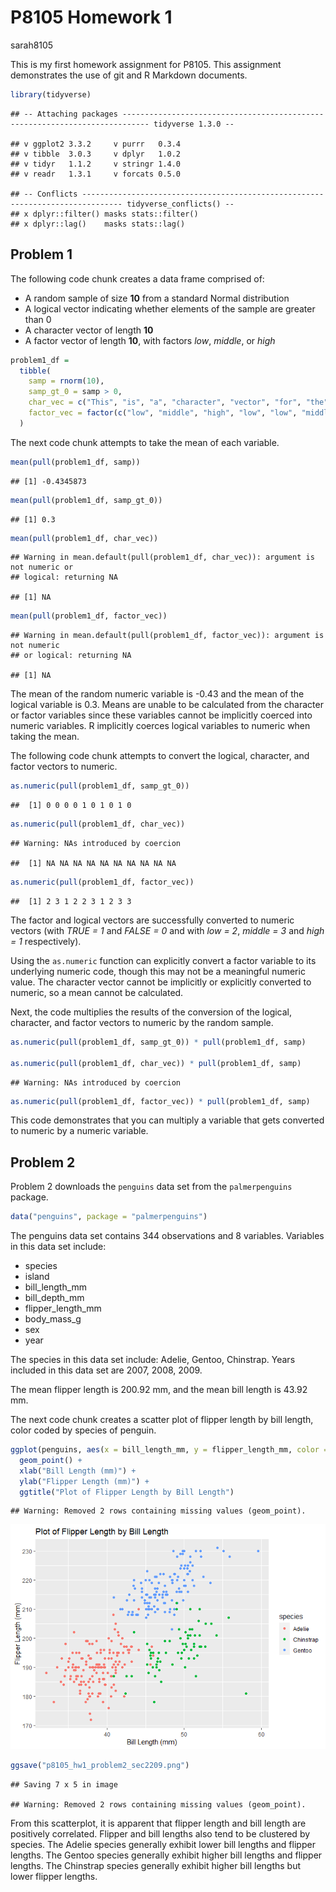 P8105 Homework 1
================
sarah8105

This is my first homework assignment for P8105. This assignment
demonstrates the use of git and R Markdown documents.

``` r
library(tidyverse)
```

    ## -- Attaching packages ---------------------------------------------------------------------------- tidyverse 1.3.0 --

    ## v ggplot2 3.3.2     v purrr   0.3.4
    ## v tibble  3.0.3     v dplyr   1.0.2
    ## v tidyr   1.1.2     v stringr 1.4.0
    ## v readr   1.3.1     v forcats 0.5.0

    ## -- Conflicts ------------------------------------------------------------------------------- tidyverse_conflicts() --
    ## x dplyr::filter() masks stats::filter()
    ## x dplyr::lag()    masks stats::lag()

## Problem 1

The following code chunk creates a data frame comprised of:

  - A random sample of size **10** from a standard Normal distribution
  - A logical vector indicating whether elements of the sample are
    greater than 0
  - A character vector of length **10**
  - A factor vector of length **10**, with factors *low*, *middle*, or
    *high*

<!-- end list -->

``` r
problem1_df = 
  tibble(
    samp = rnorm(10),
    samp_gt_0 = samp > 0,
    char_vec = c("This", "is", "a", "character", "vector", "for", "the", "first", "homework", "problem"),
    factor_vec = factor(c("low", "middle", "high", "low", "low", "middle", "high", "low", "middle", "middle"))
  )
```

The next code chunk attempts to take the mean of each variable.

``` r
mean(pull(problem1_df, samp))
```

    ## [1] -0.4345873

``` r
mean(pull(problem1_df, samp_gt_0))
```

    ## [1] 0.3

``` r
mean(pull(problem1_df, char_vec))
```

    ## Warning in mean.default(pull(problem1_df, char_vec)): argument is not numeric or
    ## logical: returning NA

    ## [1] NA

``` r
mean(pull(problem1_df, factor_vec))
```

    ## Warning in mean.default(pull(problem1_df, factor_vec)): argument is not numeric
    ## or logical: returning NA

    ## [1] NA

The mean of the random numeric variable is -0.43 and the mean of the
logical variable is 0.3. Means are unable to be calculated from the
character or factor variables since these variables cannot be implicitly
coerced into numeric variables. R implicitly coerces logical variables
to numeric when taking the mean.

The following code chunk attempts to convert the logical, character, and
factor vectors to numeric.

``` r
as.numeric(pull(problem1_df, samp_gt_0))
```

    ##  [1] 0 0 0 0 1 0 1 0 1 0

``` r
as.numeric(pull(problem1_df, char_vec))
```

    ## Warning: NAs introduced by coercion

    ##  [1] NA NA NA NA NA NA NA NA NA NA

``` r
as.numeric(pull(problem1_df, factor_vec))
```

    ##  [1] 2 3 1 2 2 3 1 2 3 3

The factor and logical vectors are successfully converted to numeric
vectors (with *TRUE = 1* and *FALSE = 0* and with *low = 2*, *middle =
3* and *high = 1* respectively).

Using the `as.numeric` function can explicitly convert a factor variable
to its underlying numeric code, though this may not be a meaningful
numeric value. The character vector cannot be implicitly or explicitly
converted to numeric, so a mean cannot be calculated.

Next, the code multiplies the results of the conversion of the logical,
character, and factor vectors to numeric by the random sample.

``` r
as.numeric(pull(problem1_df, samp_gt_0)) * pull(problem1_df, samp)

as.numeric(pull(problem1_df, char_vec)) * pull(problem1_df, samp)
```

    ## Warning: NAs introduced by coercion

``` r
as.numeric(pull(problem1_df, factor_vec)) * pull(problem1_df, samp)
```

This code demonstrates that you can multiply a variable that gets
converted to numeric by a numeric variable.

## Problem 2

Problem 2 downloads the `penguins` data set from the `palmerpenguins`
package.

``` r
data("penguins", package = "palmerpenguins")
```

The penguins data set contains 344 observations and 8 variables.
Variables in this data set include:

  - species
  - island
  - bill\_length\_mm
  - bill\_depth\_mm
  - flipper\_length\_mm
  - body\_mass\_g
  - sex
  - year

The species in this data set include: Adelie, Gentoo, Chinstrap. Years
included in this data set are 2007, 2008, 2009.

The mean flipper length is 200.92 mm, and the mean bill length is 43.92
mm.

The next code chunk creates a scatter plot of flipper length by bill
length, color coded by species of penguin.

``` r
ggplot(penguins, aes(x = bill_length_mm, y = flipper_length_mm, color = species)) + 
  geom_point() +
  xlab("Bill Length (mm)") +
  ylab("Flipper Length (mm)") +
  ggtitle("Plot of Flipper Length by Bill Length")
```

    ## Warning: Removed 2 rows containing missing values (geom_point).

![](p8105_hw1_sec2209_files/figure-gfm/problem2_b_plot-1.png)<!-- -->

``` r
ggsave("p8105_hw1_problem2_sec2209.png")
```

    ## Saving 7 x 5 in image

    ## Warning: Removed 2 rows containing missing values (geom_point).

From this scatterplot, it is apparent that flipper length and bill
length are positively correlated. Flipper and bill lengths also tend to
be clustered by species. The Adelie species generally exhibit lower bill
lengths and flipper lengths. The Gentoo species generally exhibit higher
bill lengths and flipper lengths. The Chinstrap species generally
exhibit higher bill lengths but lower flipper lengths.
